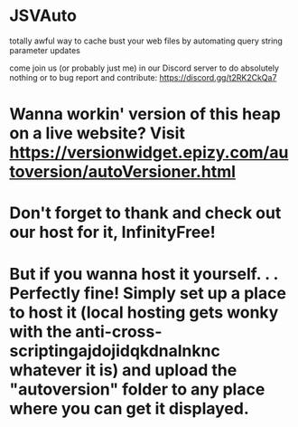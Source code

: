 # JSVAuto
totally awful way to cache bust your web files by automating query string parameter updates

come join us (or probably just me) in our Discord server to do absolutely nothing or to bug report and contribute: https://discord.gg/t2RK2CkQa7

# Wanna workin' version of this heap on a live website? Visit https://versionwidget.epizy.com/autoversion/autoVersioner.html
# Don't forget to thank and check out our host for it, InfinityFree!

# But if you wanna host it yourself. . . Perfectly fine! Simply set up a place to host it (local hosting gets wonky with the anti-cross-scriptingajdojidqkdnalnknc whatever it is) and upload the "autoversion" folder to any place where you can get it displayed.
